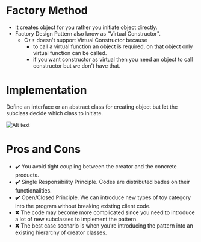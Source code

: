 # Factory Method
- It creates object for you rather you initiate object directly.
- Factory Design Pattern also know as "Virtual Constructor".
  - C++ doesn't support Virtual Constructor because 
    - to call a virtual function an object is required, on that object only virtual function can be called.
    - if you want constructor as virtual then you need an object to call constructor but we don't have that.
    
# Implementation
Define an interface or an abstract class for creating object but let the subclass decide which class to initiate.

![Alt text](/factory_method.png?raw=true "Optional Title")

# Pros and Cons
- ✔️ You avoid tight coupling between the creator and the concrete products.
- ✔️ Single Responsibility Principle. Codes are distributed bades on their functionalities.
- ✔️ Open/Closed Principle. We can introduce new types of toy category into the program without breaking existing client code.
- ❌  The code may become more complicated since you need to introduce a lot of new subclasses to implement the pattern.
- ❌  The best case scenario is when you’re introducing the pattern into an existing hierarchy of creator classes.
